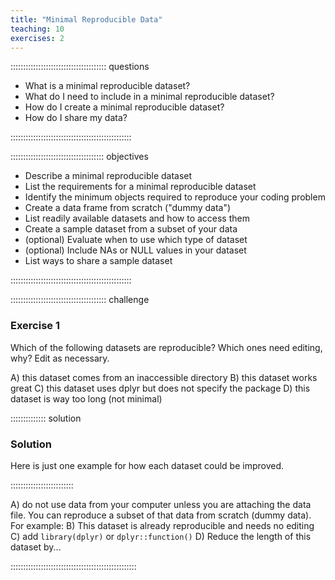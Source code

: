```yaml
---
title: "Minimal Reproducible Data"
teaching: 10
exercises: 2
---
```


:::::::::::::::::::::::::::::::::::::: questions 

- What is a minimal reproducible dataset?
- What do I need to include in a minimal reproducible dataset?
- How do I create a minimal reproducible dataset?
- How do I share my data?

::::::::::::::::::::::::::::::::::::::::::::::::

::::::::::::::::::::::::::::::::::::: objectives

- Describe a minimal reproducible dataset
- List the requirements for a minimal reproducible dataset
- Identify the minimum objects required to reproduce your coding problem
- Create a data frame from scratch ("dummy data")
- List readily available datasets and how to access them
- Create a sample dataset from a subset of your data
- (optional) Evaluate when to use which type of dataset
- (optional) Include NAs or NULL values in your dataset
- List ways to share a sample dataset

::::::::::::::::::::::::::::::::::::::::::::::::

:::::::::::::::::::::::::::::::::::::: challenge

### Exercise 1

Which of the following datasets are reproducible? Which ones need editing, why? Edit as necessary.

A) this dataset comes from an inaccessible directory
B) this dataset works great
C) this dataset uses dplyr but does not specify the package
D) this dataset is way too long (not minimal)

:::::::::::::: solution

### Solution

Here is just one example for how each dataset could be improved.

:::::::::::::::::::::::::

A) do not use data from your computer unless you are attaching the data file. You can reproduce a subset of that data from scratch (dummy data). For example:
B) This dataset is already reproducible and needs no editing
C) add `library(dplyr)` or `dplyr::function()` 
D) Reduce the length of this dataset by...

::::::::::::::::::::::::::::::::::::::::::::::::::
